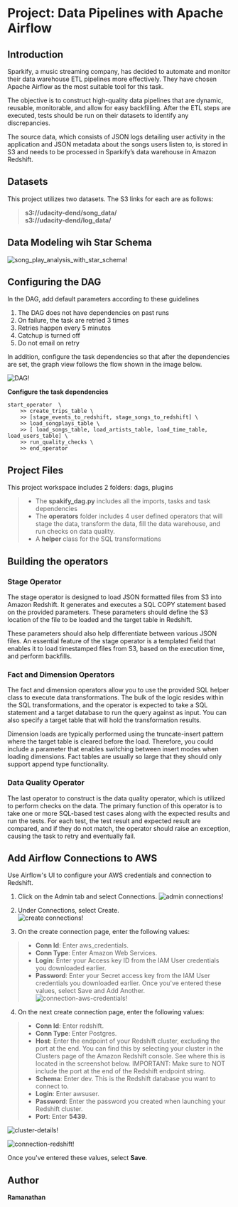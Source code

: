 
# Project: Data Pipelines with Apache Airflow

## Introduction

<p>Sparkify, a music streaming company, has decided to automate and monitor their data warehouse ETL pipelines more effectively. They have chosen Apache Airflow as the most suitable tool for this task.</p>

<p>The objective is to construct high-quality data pipelines that are dynamic, reusable, monitorable, and allow for easy backfilling. After the ETL steps are executed, tests should be run on their datasets to identify any discrepancies.</p>

<p>The source data, which consists of JSON logs detailing user activity in the application and JSON metadata about the songs users listen to, is stored in S3 and needs to be processed in Sparkify’s data warehouse in Amazon Redshift.</p>

## Datasets

This project utilizes two datasets. The S3 links for each are as follows:

>**s3://udacity-dend/song_data/**<br>
>**s3://udacity-dend/log_data/**

## Data Modeling wih Star Schema

![song_play_analysis_with_star_schema!](./image/song_play_analysis_with_star_schema.png "song_play_analysis_with_star_schema")

## Configuring the DAG

In the DAG, add default parameters according to these guidelines

1. The DAG does not have dependencies on past runs
2. On failure, the task are retried 3 times
3. Retries happen every 5 minutes
4. Catchup is turned off
5. Do not email on retry

In addition, configure the task dependencies so that after the dependencies are set, the graph view follows the flow shown in the image below.

![DAG!](./image/sparkify-dag.PNG "sparkify-dag")

**Configure the task dependencies**
```
start_operator  \
    >> create_trips_table \
    >> [stage_events_to_redshift, stage_songs_to_redshift] \
    >> load_songplays_table \
    >> [ load_songs_table, load_artists_table, load_time_table, load_users_table] \
    >> run_quality_checks \
    >> end_operator
```

## Project Files

This project workspace includes 2 folders: dags, plugins 

>- The **spakify_dag.py** includes all the imports, tasks and task dependencies <br>
>- The **operators** folder includes 4 user defined operators  that will stage the data, transform the data, fill the data warehouse, and run checks on data quality. <br>
>- A **helper** class for the SQL transformations

## Building the operators

### Stage Operator
<p>The stage operator is designed to load JSON formatted files from S3 into Amazon Redshift. It generates and executes a SQL COPY statement based on the provided parameters. These parameters should define the S3 location of the file to be loaded and the target table in Redshift.</p>

<p>These parameters should also help differentiate between various JSON files. An essential feature of the stage operator is a templated field that enables it to load timestamped files from S3, based on the execution time, and perform backfills.</p>

### Fact and Dimension Operators
<p>The fact and dimension operators allow you to use the provided SQL helper class to execute data transformations. The bulk of the logic resides within the SQL transformations, and the operator is expected to take a SQL statement and a target database to run the query against as input. You can also specify a target table that will hold the transformation results.</p>

<p>Dimension loads are typically performed using the truncate-insert pattern where the target table is cleared before the load. Therefore, you could include a parameter that enables switching between insert modes when loading dimensions. Fact tables are usually so large that they should only support append type functionality.</p>

### Data Quality Operator
<p>The last operator to construct is the data quality operator, which is utilized to perform checks on the data. The primary function of this operator is to take one or more SQL-based test cases along with the expected results and run the tests. For each test, the test result and expected result are compared, and if they do not match, the operator should raise an exception, causing the task to retry and eventually fail.</p>

## Add Airflow Connections to AWS

Use Airflow's UI to configure your AWS credentials and connection to Redshift.

1. Click on the Admin tab and select Connections.
![admin connections!](./image/admin-connections.png "admin connections")

2. Under Connections, select Create. <br>
![create connections!](./image/create-connection.png "create connections")

3. On the create connection page, enter the following values:

>- **Conn Id**: Enter aws_credentials.
>- **Conn Type**: Enter Amazon Web Services.
>- **Login**: Enter your Access key ID from the IAM User credentials you downloaded earlier.
>- **Password**: Enter your Secret access key from the IAM User credentials you downloaded earlier.
Once you've entered these values, select Save and Add Another.
![connection-aws-credentials!](./image/connection-aws-credentials.png "connection-aws-credentials")

4. On the next create connection page, enter the following values:

>- **Conn Id**: Enter redshift.
>- **Conn Type**: Enter Postgres.
>- **Host**: Enter the endpoint of your Redshift cluster, excluding the port at the end. You can find this by selecting your cluster in the Clusters page of the Amazon Redshift console. See where this is located in the screenshot below. IMPORTANT: Make sure to NOT include the port at the end of the Redshift endpoint string.
>- **Schema**: Enter dev. This is the Redshift database you want to connect to.
>- **Login**: Enter awsuser.
>- **Password**: Enter the password you created when launching your Redshift cluster.
>- **Port**: Enter **5439**. <br>

![cluster-details!](./image/cluster-details.png "cluster-details")

![connection-redshift!](./image/connection-redshift.png "connection-redshift")


Once you've entered these values, select **Save**.

## Author

**Ramanathan**
